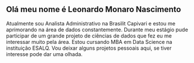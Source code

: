 ## Olá meu nome é Leonardo Monaro Nascimento
  Atualmente sou Analista Administrativo na Brasilit Capivari e estou me aprimorando na área de dados constantemente.
  Durante meu estágio pude participar de um grande projeto de ciências de dados que fez eu me interessar muito pela área. 
  Estou cursando MBA em Data Science na instituição ESALQ.
  Vou deixar alguns projetos pessoais aqui, se tiver interesse pode dar uma olhada.
